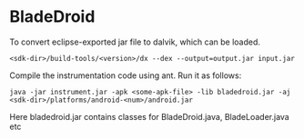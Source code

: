 # BladeDroid

To convert eclipse-exported jar file to dalvik, which can be loaded.

    <sdk-dir>/build-tools/<version>/dx --dex --output=output.jar input.jar

Compile the instrumentation code using ant. Run it as follows:

    java -jar instrument.jar -apk <some-apk-file> -lib bladedroid.jar -aj <sdk-dir>/platforms/android-<num>/android.jar

Here bladedroid.jar contains classes for BladeDroid.java, BladeLoader.java etc
